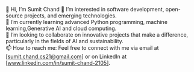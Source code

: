 
👋 Hi, I’m Sumit Chand 
👀 I’m interested in software development, open-source projects, and emerging technologies.  
🌱 I’m currently learning advanced Python programming, machine learning,Generative AI and cloud computing.  
💞️ I’m looking to collaborate on innovative projects that make a difference, particularly in the fields of AI and sustainability.  
📫 How to reach me: Feel free to connect with me via email at [sumit.chand.cs21@gmail.com] or on LinkedIn at [www.linkedin.com/in/sumit-chand-2105].  
